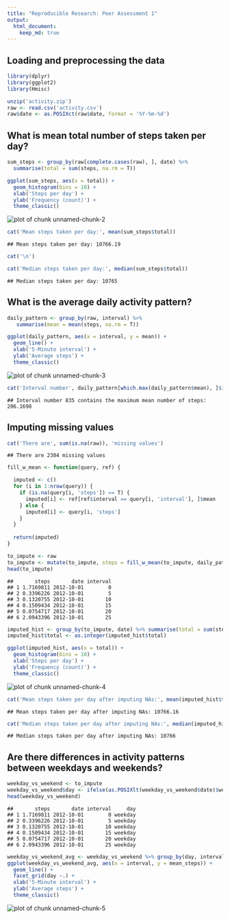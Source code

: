 ```yaml
---
title: "Reproducible Research: Peer Assessment 1"
output: 
  html_document:
    keep_md: true
---
```



## Loading and preprocessing the data

```r
library(dplyr)
library(ggplot2)
library(Hmisc)

unzip('activity.zip')
raw <- read.csv('activity.csv')
raw$date <- as.POSIXct(raw$date, format = '%Y-%m-%d')
```



## What is mean total number of steps taken per day?

```r
sum_steps <- group_by(raw[complete.cases(raw), ], date) %>%
  summarise(total = sum(steps, na.rm = T))

ggplot(sum_steps, aes(x = total)) +
  geom_histogram(bins = 10) + 
  xlab('Steps per day') +
  ylab('Frequency (count)') + 
  theme_classic()
```

![plot of chunk unnamed-chunk-2](figure/unnamed-chunk-2-1.png)

```r
cat('Mean steps taken per day:', mean(sum_steps$total))
```

```
## Mean steps taken per day: 10766.19
```

```r
cat('\n')
```

```r
cat('Median steps taken per day:', median(sum_steps$total))
```

```
## Median steps taken per day: 10765
```


## What is the average daily activity pattern?


```r
daily_pattern <- group_by(raw, interval) %>% 
   summarise(mean = mean(steps, na.rm = T))

ggplot(daily_pattern, aes(x = interval, y = mean)) +
  geom_line() +
  xlab('5-Minute interval') +
  ylab('Average steps') +
  theme_classic() 
```

![plot of chunk unnamed-chunk-3](figure/unnamed-chunk-3-1.png)

```r
cat('Interval number', daily_pattern[which.max(daily_pattern$mean), ]$interval, 'contains the maximum mean number of steps:', daily_pattern[which.max(daily_pattern$mean), ]$mean)
```

```
## Interval number 835 contains the maximum mean number of steps: 206.1698
```

## Imputing missing values


```r
cat('There are', sum(is.na(raw)), 'missing values')
```

```
## There are 2304 missing values
```

```r
fill_w_mean <- function(query, ref) {

  imputed <- c()
  for (i in 1:nrow(query)) {
    if (is.na(query[i, 'steps']) == T) { 
      imputed[i] <- ref[ref$interval == query[i, 'interval'], ]$mean
    } else { 
      imputed[i] <- query[i, 'steps']
    }
  }
  
  return(imputed)
}

to_impute <- raw
to_impute <- mutate(to_impute, steps = fill_w_mean(to_impute, daily_pattern))
head(to_impute)
```

```
##       steps       date interval
## 1 1.7169811 2012-10-01        0
## 2 0.3396226 2012-10-01        5
## 3 0.1320755 2012-10-01       10
## 4 0.1509434 2012-10-01       15
## 5 0.0754717 2012-10-01       20
## 6 2.0943396 2012-10-01       25
```

```r
imputed_hist <- group_by(to_impute, date) %>% summarise(total = sum(steps))
imputed_hist$total <- as.integer(imputed_hist$total)

ggplot(imputed_hist, aes(x = total)) +
  geom_histogram(bins = 10) + 
  xlab('Steps per day') +
  ylab('Frequency (count)') +
  theme_classic()
```

![plot of chunk unnamed-chunk-4](figure/unnamed-chunk-4-1.png)

```r
cat('Mean steps taken per day after imputing NAs:', mean(imputed_hist$total)) 
```

```
## Mean steps taken per day after imputing NAs: 10766.16
```

```r
cat('Median steps taken per day after imputing NAs:', median(imputed_hist$total)) 
```

```
## Median steps taken per day after imputing NAs: 10766
```



## Are there differences in activity patterns between weekdays and weekends?


```r
weekday_vs_weekend <- to_impute
weekday_vs_weekend$day <- ifelse(as.POSIXlt(weekday_vs_weekend$date)$wday %in% c(1:5), 'weekday', 'weekend')
head(weekday_vs_weekend)
```

```
##       steps       date interval     day
## 1 1.7169811 2012-10-01        0 weekday
## 2 0.3396226 2012-10-01        5 weekday
## 3 0.1320755 2012-10-01       10 weekday
## 4 0.1509434 2012-10-01       15 weekday
## 5 0.0754717 2012-10-01       20 weekday
## 6 2.0943396 2012-10-01       25 weekday
```

```r
weekday_vs_weekend_avg <- weekday_vs_weekend %>% group_by(day, interval) %>% summarise(mean_steps = mean(steps), .groups='drop')
ggplot(weekday_vs_weekend_avg, aes(x = interval, y = mean_steps)) +
  geom_line() +
  facet_grid(day ~.) +
  xlab('5-Minute interval') +
  ylab('Average steps') +
  theme_classic()
```

![plot of chunk unnamed-chunk-5](figure/unnamed-chunk-5-1.png)
